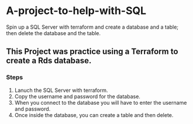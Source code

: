 # A-project-to-help-with-SQL
Spin up a SQL Server with terraform and create a database and a table; then delete the database and the table. 

## This Project was practice using a Terraform to create a Rds database. 

### Steps
1. Lanuch the SQL Server with terraform.
2. Copy the username and password for the database.
3. When you connect to the database you will have to enter the username and password.
4. Once inside the database, you can create a table and then delete. 

